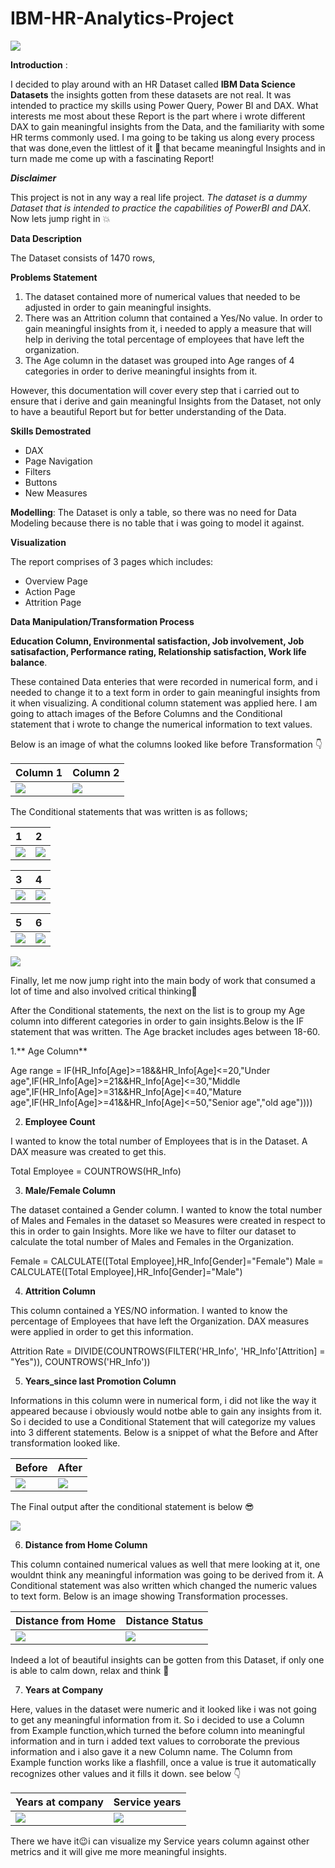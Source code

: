 # IBM-HR-Analytics-Project

![](Images_.png)

**Introduction** : 

I decided to play around with an HR Dataset called **IBM Data Science Datasets** the insights gotten from these datasets are not real. It was intended to practice my skills using Power Query, Power BI and DAX. What interests me most about these Report is the part where i wrote different DAX to gain meaningful insights from the Data, and the familiarity with some HR terms commonly used. I ma going to be taking us along every process that was done,even the littlest of it :cowboy_hat_face: that became meaningful Insights and in turn made me come up with a fascinating Report!

**_Disclaimer_**

This project is not in any way a real life project. _The dataset is a dummy Dataset that is intended to practice the capabilities of PowerBI and DAX_. Now lets jump right in :collision:

**Data Description**

The Dataset consists of 1470 rows,

**Problems Statement**

1. The dataset contained more of numerical values that needed to be adjusted in order to gain meaningful insights.
2. There was an Attrition column that contained a Yes/No value. In order to gain meaningful insights from it, i needed to apply a measure that will help in deriving the total percentage of employees that have left the organization. 
3. The Age column in the dataset was grouped into Age ranges of 4 categories in order to derive meaningful insights from it.

However, this documentation will cover every step that i carried out to ensure that i derive and gain meaningful Insights from the Dataset, not only to have a beautiful Report but for better understanding of the Data.

**Skills Demostrated**
- DAX
- Page Navigation
- Filters
- Buttons
- New Measures

**Modelling**: The Dataset is only a table, so there was no need for Data Modeling because there is no table that i was going to model it against.


**Visualization**

The report comprises of 3 pages which includes:
- Overview Page
- Action Page
- Attrition Page

**Data Manipulation/Transformation Process**

**Education Column, Environmental satisfaction, Job involvement, Job satisafaction, Performance rating, Relationship satisfaction, Work life balance**. 

These contained Data enteries that were recorded in numerical form, and i needed to change it to a text form in order to gain meaningful insights from it when visualizing. A conditional column statement was applied here. I am going to attach images of the Before Columns and the Conditional statement that i wrote to change the numerical information to text values.

Below is an image of what the columns looked like before Transformation :point_down:

**Column 1**                                   | **Column 2**
:----------------------------------------------|:--------------------------------
![](1-.png)                                    |              ![](2-.png)


The Conditional statements that was written is as follows;

**1**                                       |                   **2**             
:-------------------------------------------|:--------------------------------------
![](3_.png)                                 |![](4-.png)



**3**                                       |                   **4**             
:-------------------------------------------|:--------------------------------------
![](5-.png)                                 |![](6-.png)



**5**                                       |                   **6**             
:-------------------------------------------|:--------------------------------------
![](7-.png)                                 |![](8-.png)


![](9-.png)

Finally, let me now jump right into the main body of work that consumed a lot of time and also involved critical thinking:see_no_evil:

After the Conditional statements, the next on the list is to group my Age column into different categories in order to gain insights.Below is the IF statement that was written. The Age bracket includes ages between 18-60. 

1.** Age Column**

Age range = IF(HR_Info[Age]>=18&&HR_Info[Age]<=20,"Under age",IF(HR_Info[Age]>=21&&HR_Info[Age]<=30,"Middle age",IF(HR_Info[Age]>=31&&HR_Info[Age]<=40,"Mature age",IF(HR_Info[Age]>=41&&HR_Info[Age]<=50,"Senior age","old age"))))


2. **Employee Count**

I wanted to know the total number of Employees that is in the Dataset. A DAX measure was created to get this.

Total Employee = COUNTROWS(HR_Info)

3. **Male/Female Column**

The dataset contained a Gender column. I wanted to know the total number of Males and Females in the dataset so Measures were created in respect to this in order to gain Insights. More like we have to filter our dataset to calculate the total number of Males and Females in the Organization.

Female = CALCULATE([Total Employee],HR_Info[Gender]="Female") 
Male = CALCULATE([Total Employee],HR_Info[Gender]="Male")


4. **Attrition Column**

This column contained a YES/NO information. I wanted to know the percentage of Employees that have left the Organization. DAX measures were applied in order to get this information.

Attrition Rate = DIVIDE(COUNTROWS(FILTER('HR_Info', 'HR_Info'[Attrition] = "Yes")), COUNTROWS('HR_Info'))


5. **Years_since last Promotion Column**

Informations in this column were in numerical form, i did not like the way it appeared because i obviously would notbe able to gain any insights from it. So i decided to use a Conditional Statement that will categorize my values into 3 different statements. Below is a snippet of what the Before and After transformation looked like.

Before                                           | After
:---------------------------------------------|:-----------------------------------------------
![](10-.png)                                       | ![](11-.png)

The Final output after the conditional statement is below	:sunglasses:

![](11(new).png)

6. **Distance from Home Column** 

This column contained numerical values as well that mere looking at it, one wouldnt think any meaningful information was going to be derived from it. A Conditional statement was also written which changed the numeric values to text form. Below is an image showing Transformation processes.

Distance from Home                             | Distance Status
:-------------------------------------|:----------------------------------------
![](12-.png)                                |![](13-.png)

Indeed a lot of beautiful insights can be gotten from this Dataset, if only one is able to calm down, relax and think :monocle_face:

7. **Years at Company** 

Here, values in the dataset were numeric and it looked like i was not going to get any meaningful information from it. So i decided to use a Column from Example function,which turned the before column into  meaningful information and in turn i added text values to corroborate the previous information and i also gave it a new Column name. The Column from Example function works like a flashfill, once a value is true it automatically recognizes other values and it fills it down. see below 	:point_down:  


Years at company                         | Service years
:----------------------------------------|:-----------------------------------------------
![](14-.png)                                    |![](15-.png)

There we have it:wink:i can visualize my Service years column against other metrics and it will give me more meaningful insights.


